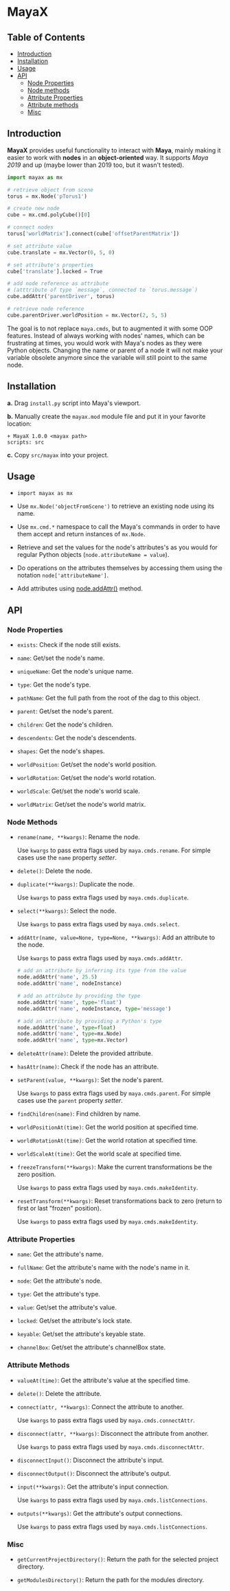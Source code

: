 # MayaX

## Table of Contents

- [Introduction](#introduction)
- [Installation](#installation)
- [Usage](#usage)
- [API](#api)
    - [Node Properties](#node-properties)
    - [Node methods](#node-methods)
    - [Attribute Properties](#attribute-properties)
    - [Attribute methods](#attribute-methods)
    - [Misc](#misc)


## Introduction

**MayaX** provides useful functionality to interact with **Maya**, mainly making it easier to work with **nodes** in an **object-oriented** way. It supports *Maya 2019* and up (maybe lower than 2019 too, but it wasn't tested).

```python
import mayax as mx

# retrieve object from scene
torus = mx.Node('pTorus1')

# create new node
cube = mx.cmd.polyCube()[0]

# connect nodes
torus['worldMatrix'].connect(cube['offsetParentMatrix'])

# set attribute value
cube.translate = mx.Vector(0, 5, 0)

# set attribute's properties
cube['translate'].locked = True

# add node reference as attribute
# (atttribute of type `message`, connected to `torus.message`)
cube.addAttr('parentDriver', torus)

# retrieve node reference
cube.parentDriver.worldPosition = mx.Vector(2, 5, 5)
```

The goal is to not replace `maya.cmds`, but to augmented it with some OOP features. Instead of always working with nodes' names, which can be frustrating at times, you would work with Maya's nodes as they were Python objects. Changing the name or parent of a node it will not make your variable obsolete anymore since the variable will still point to the same node.


## Installation

**a.** Drag `install.py` script into Maya's viewport.

**b.** Manually create the `mayax.mod` module file and put it in your favorite location:

    + MayaX 1.0.0 <mayax path>
    scripts: src

**c.** Copy `src/mayax` into your project.


## Usage

- `import mayax as mx`

- Use `mx.Node('objectFromScene')` to retrieve an existing node using its name.

- Use `mx.cmd.*` namespace to call the Maya's commands in order to have them accept and return instances of `mx.Node`.

- Retrieve and set the values for the node's attributes's as you would for regular Python objects (`node.attributeName = value`).

- Do operations on the attributes themselves by accessing them using the notation `node['attributeName']`.

- Add attributes using [node.addAttr()](#add-attr) method.


## API

### Node Properties

- `exists`: Check if the node still exists.

- `name`: Get/set the node's name.

- `uniqueName`: Get the node's unique name.

- `type`: Get the node's type.

- `pathName`: Get the full path from the root of the dag to this object.

- `parent`: Get/set the node's parent.

- `children`: Get the node's children.

- `descendents`: Get the node's descendents.

- `shapes`: Get the node's shapes.

- `worldPosition`: Get/set the node's world position.

- `worldRotation`: Get/set the node's world rotation.

- `worldScale`: Get/set the node's world scale.

- `worldMatrix`: Get/set the node's world matrix.


### Node Methods

- `rename(name, **kwargs)`: Rename the node.

    Use `kwargs` to pass extra flags used by `maya.cmds.rename`.
    For simple cases use the `name` property *setter*.

- `delete()`: Delete the node.

- `duplicate(**kwargs)`: Duplicate the node.

    Use `kwargs` to pass extra flags used by `maya.cmds.duplicate`.

- `select(**kwargs)`: Select the node.

    Use `kwargs` to pass extra flags used by `maya.cmds.select`.

<a id="add-attr"></a>
- `addAttr(name, value=None, type=None, **kwargs)`: Add an attribute to the node.

    Use `kwargs` to pass extra flags used by `maya.cmds.addAttr`.

    ```python
    # add an attribute by inferring its type from the value
    node.addAttr('name', 25.5)
    node.addAttr('name', nodeInstance)

    # add an attribute by providing the type
    node.addAttr('name', type='float')
    node.addAttr('name', nodeInstance, type='message')

    # add an attribute by providing a Python's type
    node.addAttr('name', type=float)
    node.addAttr('name', type=mx.Node)
    node.addAttr('name', type=mx.Vector)
    ```

- `deleteAttr(name)`: Delete the provided attribute.

- `hasAttr(name)`: Check if the node has an attribute.

- `setParent(value, **kwargs)`: Set the node's parent.

    Use `kwargs` to pass extra flags used by `maya.cmds.parent`.
    For simple cases use the `parent` property *setter*.

- `findChildren(name)`: Find children by name.

- `worldPositionAt(time)`: Get the world position at specified time.

- `worldRotationAt(time)`: Get the world rotation at specified time.

- `worldScaleAt(time)`: Get the world scale at specified time.

- `freezeTransform(**kwargs)`: Make the current transformations be the zero position.

    Use `kwargs` to pass extra flags used by `maya.cmds.makeIdentity`.

- `resetTransform(**kwargs)`: Reset transformations back to zero (return to first or last "frozen" position).

    Use `kwargs` to pass extra flags used by `maya.cmds.makeIdentity`.


### Attribute Properties

- `name`: Get the attribute's name.

- `fullName`: Get the attribute's name with the node's name in it.

- `node`: Get the attribute's node.

- `type`: Get the attribute's type.

- `value`: Get/set the attribute's value.

- `locked`: Get/set the attribute's lock state.

- `keyable`: Get/set the attribute's keyable state.

- `channelBox`: Get/set the attribute's channelBox state.

### Attribute Methods

- `valueAt(time)`: Get the attribute's value at the specified time.

- `delete()`: Delete the attribute.

- `connect(attr, **kwargs)`: Connect the attribute to another.

    Use `kwargs` to pass extra flags used by `maya.cmds.connectAttr`.

- `disconnect(attr, **kwargs)`: Disconnect the attribute from another.

    Use `kwargs` to pass extra flags used by `maya.cmds.disconnectAttr`.

- `disconnectInput()`: Disconnect the attribute's input.

- `disconnectOutput()`: Disconnect the attribute's output.

- `input(**kwargs)`: Get the attribute's input connection.

     Use `kwargs` to pass extra flags used by `maya.cmds.listConnections`.

- `outputs(**kwargs)`: Get the attribute's output connections.

     Use `kwargs` to pass extra flags used by `maya.cmds.listConnections`.


### Misc

- `getCurrentProjectDirectory()`: Return the path for the selected project directory.

- `getModulesDirectory()`: Return the path for the modules directory.
